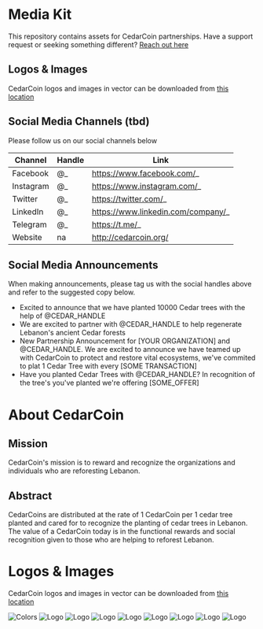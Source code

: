 # Media Kit
This repository contains assets for CedarCoin partnerships. Have a support request or seeking something different? [Reach out here](https://github.com/genblue/cedrus-mediakit/issues)

## Logos & Images
CedarCoin logos and images in vector can be downloaded from [this location](/images)

## Social Media Channels (tbd)
Please follow us on our social channels below 

| Channel | Handle | Link |
| --- | --- | --- |
| Facebook | @_ | https://www.facebook.com/_ |
| Instagram | @_ | https://www.instagram.com/_ |
| Twitter | @_ | https://twitter.com/_ |
| LinkedIn | @_ | https://www.linkedin.com/company/_ |
| Telegram | @_ | https://t.me/_ |
| Website | na | http://cedarcoin.org/ |

## Social Media Announcements
When making announcements, please tag us with the social handles above and refer to the suggested copy below.

* Excited to announce that we have planted 10000 Cedar trees with the help of @CEDAR_HANDLE
* We are excited to partner with @CEDAR_HANDLE to help regenerate Lebanon's ancient Cedar forests
* New Partnership Announcement for [YOUR ORGANIZATION] and @CEDAR_HANDLE. We are excited to announce we have teamed up with CedarCoin to protect and restore vital ecosystems, we've commited to plat 1 Cedar Tree with every [SOME TRANSACTION]
* Have you planted Cedar Trees with @CEDAR_HANDLE? In recognition of the tree's you've planted we're offering [SOME_OFFER]

# About CedarCoin
## Mission
CedarCoin's mission is to reward and recognize the organizations and individuals who are reforesting Lebanon. 

## Abstract
CedarCoins are distributed at the rate of 1 CedarCoin per 1 cedar tree planted and cared for to recognize the planting of cedar trees in Lebanon. The value of a CedarCoin today is in the functional rewards and social recognition given to those who are helping to reforest Lebanon.  

# Logos & Images
CedarCoin logos and images in vector can be downloaded from [this location](/images)

![Colors](/images/colors.png)
![Logo](/images/logo.png)
![Logo](/images/logo-alt.png)
![Logo](/images/logoblack.png)
![Logo](/images/logoblack-alt.png)
![Logo](/images/logowhite.png)
![Logo](/images/logowhite-alt.png)
![Logo](/images/logogreen.png)
![Logo](/images/logogreen-alt.png)


